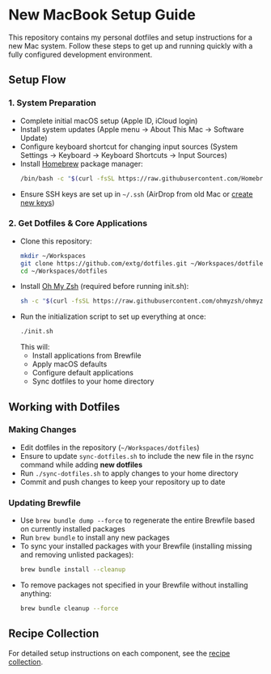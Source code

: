 # New MacBook Setup Guide

This repository contains my personal dotfiles and setup instructions for a new Mac system. Follow these steps to get up and running quickly with a fully configured development environment.


## Setup Flow

### 1. System Preparation
- Complete initial macOS setup (Apple ID, iCloud login)
- Install system updates (Apple menu → About This Mac → Software Update)
- Configure keyboard shortcut for changing input sources (System Settings → Keyboard → Keyboard Shortcuts → Input Sources)
- Install [Homebrew](https://brew.sh/) package manager:
  ```sh
  /bin/bash -c "$(curl -fsSL https://raw.githubusercontent.com/Homebrew/install/HEAD/install.sh)"
  ```
- Ensure SSH keys are set up in `~/.ssh` (AirDrop from old Mac or [create new keys](recipes/ssh-keygen.md))

### 2. Get Dotfiles & Core Applications
- Clone this repository:
  ```sh
  mkdir ~/Workspaces
  git clone https://github.com/extg/dotfiles.git ~/Workspaces/dotfiles
  cd ~/Workspaces/dotfiles
  ```
- Install [Oh My Zsh](https://github.com/ohmyzsh/ohmyzsh) (required before running init.sh):
  ```sh
  sh -c "$(curl -fsSL https://raw.githubusercontent.com/ohmyzsh/ohmyzsh/master/tools/install.sh)"
  ```
- Run the initialization script to set up everything at once:
  ```sh
  ./init.sh
  ```
  This will:
  - Install applications from Brewfile
  - Apply macOS defaults
  - Configure default applications
  - Sync dotfiles to your home directory


## Working with Dotfiles

### Making Changes
- Edit dotfiles in the repository (`~/Workspaces/dotfiles`)
- Ensure to update `sync-dotfiles.sh` to include the new file in the rsync command while adding **new dotfiles**
- Run `./sync-dotfiles.sh` to apply changes to your home directory
- Commit and push changes to keep your repository up to date

### Updating Brewfile
- Use `brew bundle dump --force` to regenerate the entire Brewfile based on currently installed packages
- Run `brew bundle` to install any new packages
- To sync your installed packages with your Brewfile (installing missing and removing unlisted packages):
  ```sh
  brew bundle install --cleanup
  ```
- To remove packages not specified in your Brewfile without installing anything:
  ```sh
  brew bundle cleanup --force
  ```


## Recipe Collection

For detailed setup instructions on each component, see the [recipe collection](recipes/index.md).

